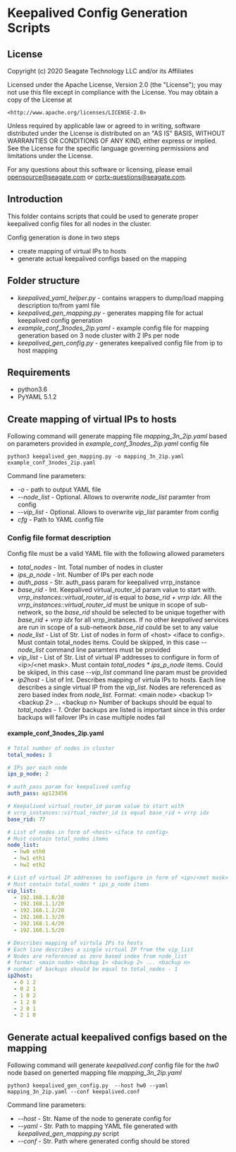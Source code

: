 # Keepalived Config Generation Scripts

## License

Copyright (c) 2020 Seagate Technology LLC and/or its Affiliates

Licensed under the Apache License, Version 2.0 (the "License");
you may not use this file except in compliance with the License.
You may obtain a copy of the License at

    <http://www.apache.org/licenses/LICENSE-2.0>

Unless required by applicable law or agreed to in writing, software
distributed under the License is distributed on an "AS IS" BASIS,
WITHOUT WARRANTIES OR CONDITIONS OF ANY KIND, either express or implied.
See the License for the specific language governing permissions and
limitations under the License.

For any questions about this software or licensing,
please email [opensource@seagate.com](mailto:opensource@seagate.com) or
[cortx-questions@seagate.com](mailto:cortx-questions@seagate.com).

## Introduction

This folder contains scripts that could be used to generate proper keepalived
config files for all nodes in the cluster.

Config generation is done in two steps

-   create mapping of virtual IPs to hosts
-   generate actual keepalived configs based on the mapping

## Folder structure

-   _keepalived_yaml_helper.py_ - contains wrappers to dump/load mapping description
    to/from yaml file
-   _keepalived_gen_mapping.py_ - generates mapping file for actual keepalived
    config generation
-   _example_conf_3nodes_2ip.yaml_ - example config file for mapping generation
    based on 3 node cluster with 2 IPs per node
-   _keepalived_gen_config.py_ - generates keepalived config file from ip to host
    mapping

## Requirements

-   python3.6
-   PyYAML 5.1.2

## Create mapping of virtual IPs to hosts

Following command will generate mapping file _mapping_3n_2ip.yaml_ based on
parameters provided in _example_conf_3nodes_2ip.yaml_ config file

`python3 keepalived_gen_mapping.py -o mapping_3n_2ip.yaml example_conf_3nodes_2ip.yaml`

Command line parameters:

-   _-o_ - path to output YAML file
-   _--node_list_ - Optional. Allows to overwrite _node_list_ paramter from config
-   _--vip_list_ - Optional. Allows to overwrite _vip_list_ paramter from config
-   _cfg_ - Path to YAML config file

### Config file format description

Config file must be a valid YAML file with the following allowed parameters

-   _total_nodes_ - Int. Total number of nodes in cluster
-   _ips_p_node_ - Int. Number of IPs per each node
-   _auth_pass_ - Str. auth_pass param for keepalived vrrp_instance
-   _base_rid_ - Int. Keepalived virtual_router_id param value to start with.
    _vrrp_instances::virtual_router_id_ is equal to _base_rid + vrrp idx_. All the
    _vrrp_instances::virtual_router_id_ must be unique in scope of sub-network,
    so the _base_rid_ should be selected to be unique together with _base_rid + vrrp idx_
    for all vrrp_instances. If no other _keepalived_ services are run in scope of a
    sub-network _base_rid_ could be set to any value
-   _node_list_ - List of Str. List of nodes in form of &lt;host> &lt;iface to config>.
    Must contain total_nodes items. Could be skipped, in this case _--node_list_
    command line paramters must be provided
-   _vip_list_ - List of Str. List of virtual IP addresses to configure in form
    of &lt;ip>/&lt;net mask>. Must contain _total_nodes_ * _ips_p_node_ items. Could be
    skiiped, in this case _--vip_list_ command line param must be provided
-   _ip2host_ - List of Int. Describes mapping of virtula IPs to hosts. Each line
    describes a single virtual IP from the _vip_list_. Nodes are referenced as
    zero based index from _node_list_.
    Format: &lt;main node> &lt;backup 1> &lt;backup 2> ... &lt;backup n>
    Number of backups should be equal to _total_nodes - 1_. Order backups are listed
    is important since in this order backups will failover IPs in case multiple nodes
    fail

#### example_conf_3nodes_2ip.yaml

```yaml
# Total number of nodes in cluster
total_nodes: 3

# IPs per each node
ips_p_node: 2

# auth_pass param for keepalived config
auth_pass: ap123456

# Keepalived virtual_router_id param value to start with
# vrrp_instances::virtual_router_id is equal base_rid + vrrp idx
base_rid: 77

# List of nodes in form of <host> <iface to config>
# Must contain total_nodes items
node_list:
  - hw0 eth0
  - hw1 eth1
  - hw2 eth2

# List of virtual IP addresses to configure in form of <ip>/<net mask>
# Must contain total_nodes * ips_p_node items
vip_list:
  - 192.168.1.0/20
  - 192.168.1.1/20
  - 192.168.1.2/20
  - 192.168.1.3/20
  - 192.168.1.4/20
  - 192.168.1.5/20

# Describes mapping of virtula IPs to hosts
# Each line describes a single virtual IP from the vip_list
# Nodes are referenced as zero based index from node_list
# format: <main node> <backup 1> <backup 2> ... <backup n>
# number of backups should be equal to total_nodes - 1
ip2host:
  - 0 1 2
  - 0 2 1
  - 1 0 2
  - 1 2 0
  - 2 0 1
  - 2 1 0
```

## Generate actual keepalived configs based on the mapping

Following command will generate _keepalived.conf_ config file for the _hw0_ node
based on generted mapping file _mapping_3n_2ip.yaml_

`python3 keepalived_gen_config.py  --host hw0 --yaml mapping_3n_2ip.yaml --conf keepalived.conf`

Command line parameters:

-   _--host_ - Str. Name of the node to generate config for
-   _--yaml_ - Str. Path to mapping YAML file generated with _keepalived_gen_mapping.py_ script
-   _--conf_ - Str. Path where generated config should be stored
